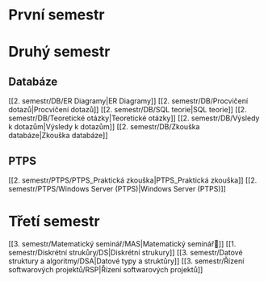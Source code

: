 # První semestr
# Druhý semestr
## Databáze
[[2. semestr/DB/ER Diagramy|ER Diagramy]]
[[2. semestr/DB/Procvičení dotazů|Procvičení dotazů]]
[[2. semestr/DB/SQL teorie|SQL teorie]]
[[2. semestr/DB/Teoretické otázky|Teoretické otázky]]
[[2. semestr/DB/Výsledy k dotazům|Výsledy k dotazům]]
[[2. semestr/DB/Zkouška databáze|Zkouška databáze]]
## PTPS
[[2. semestr/PTPS/PTPS_Praktická zkouška|PTPS_Praktická zkouška]]
[[2. semestr/PTPS/Windows Server (PTPS)|Windows Server (PTPS)]]

# Třetí semestr
[[3. semestr/Matematický seminář/MAS|Matematický seminář🧮]] 
[[1. semestr/Diskrétní strukůry/DS|Diskrétní strukury]]
[[3. semestr/Datové struktury a algoritmy/DSA|Datové typy a struktůry]]
[[3. semestr/Řízení softwarových projektů/RSP|Řízení softwarových projektů]]

